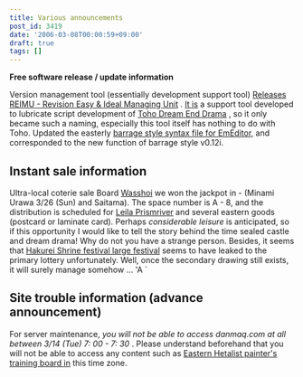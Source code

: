 ```yaml
---
title: Various announcements
post_id: 3419
date: '2006-03-08T00:00:59+09:00'
draft: true
tags: []
---
```


**Free software release / update information**

Version management tool (essentially development support tool) [Releases REIMU - Revision Easy & Ideal Managing Unit](https://danmaq.com/reimu-rcs) . [It is](https://danmaq.com/!/thC/) a support tool developed to lubricate script development of [Toho Dream End Drama](https://danmaq.com/!/thC/) , so it only became such a naming, especially this tool itself has nothing to do with Toho. Updated the easterly [barrage style syntax file for EmEditor,](https://danmaq.com/emeditor-danmakufu) and corresponded to the new function of barrage style v0.12i.

## Instant sale information

Ultra-local coterie sale Board [Wasshoi](http://www.h4.dion.ne.jp/%7Ewashoi/) we won the jackpot in - (Minami Urawa 3/26 (Sun) and Saitama). The space number is A - 8, and the distribution is scheduled for [Leila Prismriver](https://danmaq.com/!/leila/) and several eastern goods (postcard or laminate card). Perhaps _considerable leisure_ is anticipated, so if this opportunity I would like to tell the story behind the time sealed castle and dream drama! Why do not you have a strange person. Besides, it seems that [Hakurei Shrine festival large festival](http://www.reitaisai.com/) seems to have leaked to the primary lottery unfortunately. Well, once the secondary drawing still exists, it will surely manage somehow ... 'A `

## Site trouble information (advance announcement)

For server maintenance, _you will not be able to access danmaq.com at all between 3/14 (Tue) 7: 00 - 7: 30_ . Please understand beforehand that you will not be able to access any content such as [Eastern Hetalist painter's training board in](https://danmaq.com/feedback/thpbbs/) this time zone.
